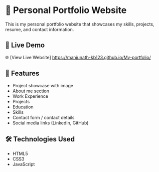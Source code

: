 # 💼 Personal Portfolio Website

This is my personal portfolio website that showcases my skills, projects, resume, and contact information. 

## 🚀 Live Demo

🌐 [View Live Website]
 https://manjunath-kb123.github.io/My-portfolio/

## 📌 Features

- Project showcase with image
- About me section
- Work Experience
- Projects
- Education
- Skills
- Contact form / contact details
- Social media links (LinkedIn, GitHub)

## 🛠️ Technologies Used

- HTML5
- CSS3
- JavaScript
